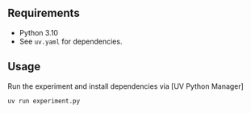 ## Requirements

- Python 3.10
- See `uv.yaml` for dependencies.

## Usage

Run the experiment and install dependencies via [UV Python Manager]

```bash
uv run experiment.py

